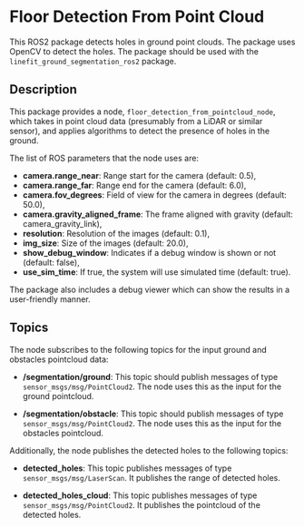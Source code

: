 # Floor Detection From Point Cloud

This ROS2 package detects holes in ground point clouds. The package uses OpenCV to detect the holes. The package should be used with the `linefit_ground_segmentation_ros2` package.

## Description

This package provides a node, `floor_detection_from_pointcloud_node`, which takes in point cloud data (presumably from a LiDAR or similar sensor), and applies algorithms to detect the presence of holes in the ground.

The list of ROS parameters that the node uses are:

- **camera.range_near**: Range start for the camera (default: 0.5), 
- **camera.range_far**: Range end for the camera (default: 6.0),
- **camera.fov_degrees**: Field of view for the camera in degrees (default: 50.0),
- **camera.gravity_aligned_frame**: The frame aligned with gravity (default: camera_gravity_link),
- **resolution**: Resolution of the images (default: 0.1),
- **img_size**: Size of the images (default: 20.0),
- **show_debug_window**: Indicates if a debug window is shown or not (default: false),
- **use_sim_time**: If true, the system will use simulated time (default: true).

The package also includes a debug viewer which can show the results in a user-friendly manner.

## Topics

The node subscribes to the following topics for the input ground and obstacles pointcloud data:

- **/segmentation/ground**: This topic should publish messages of type `sensor_msgs/msg/PointCloud2`. The node uses this as the input for the ground pointcloud.

- **/segmentation/obstacle**: This topic should publish messages of type `sensor_msgs/msg/PointCloud2`. The node uses this as the input for the obstacles pointcloud.

Additionally, the node publishes the detected holes to the following topics:

- **detected_holes**: This topic publishes messages of type `sensor_msgs/msg/LaserScan`. It publishes the range of detected holes.

- **detected_holes_cloud**: This topic publishes messages of type `sensor_msgs/msg/PointCloud2`. It publishes the pointcloud of the detected holes.
